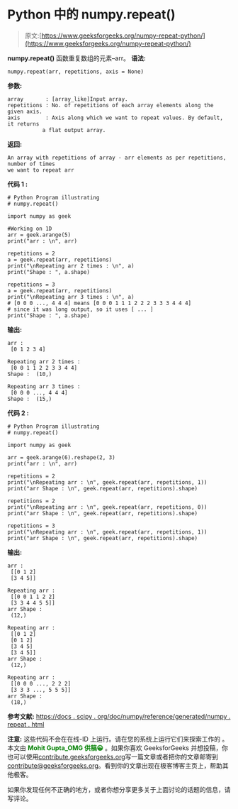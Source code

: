 # Python 中的 numpy.repeat()

> 原文:[https://www.geeksforgeeks.org/numpy-repeat-python/](https://www.geeksforgeeks.org/numpy-repeat-python/)

**numpy.repeat()** 函数重复数组的元素–arr。
**语法:**

```
numpy.repeat(arr, repetitions, axis = None)
```

**参数:**

```
array       : [array_like]Input array. 
repetitions : No. of repetitions of each array elements along the given axis.
axis        : Axis along which we want to repeat values. By default, it returns 
           a flat output array.

```

**返回:**

```
An array with repetitions of array - arr elements as per repetitions, number of times 
we want to repeat arr  

```

**代码 1 :**

```
# Python Program illustrating
# numpy.repeat()

import numpy as geek

#Working on 1D
arr = geek.arange(5)
print("arr : \n", arr)

repetitions = 2
a = geek.repeat(arr, repetitions)
print("\nRepeating arr 2 times : \n", a)
print("Shape : ", a.shape)

repetitions = 3
a = geek.repeat(arr, repetitions)
print("\nRepeating arr 3 times : \n", a)
# [0 0 0 ..., 4 4 4] means [0 0 0 1 1 1 2 2 2 3 3 3 4 4 4]
# since it was long output, so it uses [ ... ]
print("Shape : ", a.shape)
```

**输出:**

```
arr : 
 [0 1 2 3 4]

Repeating arr 2 times : 
 [0 0 1 1 2 2 3 3 4 4]
Shape :  (10,)

Repeating arr 3 times : 
 [0 0 0 ..., 4 4 4]
Shape :  (15,)

```

**代码 2 :**

```
# Python Program illustrating
# numpy.repeat()

import numpy as geek

arr = geek.arange(6).reshape(2, 3)
print("arr : \n", arr)

repetitions = 2
print("\nRepeating arr : \n", geek.repeat(arr, repetitions, 1))
print("arr Shape : \n", geek.repeat(arr, repetitions).shape)

repetitions = 2
print("\nRepeating arr : \n", geek.repeat(arr, repetitions, 0))
print("arr Shape : \n", geek.repeat(arr, repetitions).shape)

repetitions = 3
print("\nRepeating arr : \n", geek.repeat(arr, repetitions, 1))
print("arr Shape : \n", geek.repeat(arr, repetitions).shape)
```

**输出:**

```
arr : 
 [[0 1 2]
 [3 4 5]]

Repeating arr : 
 [[0 0 1 1 2 2]
 [3 3 4 4 5 5]]
arr Shape : 
 (12,)

Repeating arr : 
 [[0 1 2]
 [0 1 2]
 [3 4 5]
 [3 4 5]]
arr Shape : 
 (12,)

Repeating arr : 
 [[0 0 0 ..., 2 2 2]
 [3 3 3 ..., 5 5 5]]
arr Shape : 
 (18,)

```

**参考文献:**
[https://docs . scipy . org/doc/numpy/reference/generated/numpy . repeat . html](https://docs.scipy.org/doc/numpy/reference/generated/numpy.repeat.html)

**注意:**
这些代码不会在在线-ID 上运行。请在您的系统上运行它们来探索工作的
。
本文由 <font color="green">**Mohit Gupta_OMG 供稿😀**</font> 。如果你喜欢 GeeksforGeeks 并想投稿，你也可以使用[contribute.geeksforgeeks.org](http://www.contribute.geeksforgeeks.org)写一篇文章或者把你的文章邮寄到 contribute@geeksforgeeks.org。看到你的文章出现在极客博客主页上，帮助其他极客。

如果你发现任何不正确的地方，或者你想分享更多关于上面讨论的话题的信息，请写评论。